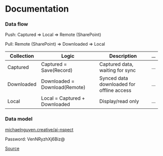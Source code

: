 # Documentation

### Data flow

Push: Captured => Local => Remote (SharePoint)

Pull: Remote (SharePoint) => Downloaded => Local

| Collection         | Logic      | Description                                    | ...                                   |
| ------------------ | ------------------ | ----------------------------------------- | ---------------------------------------------- |
| Captured           | Captured = Save(Record)  | Captured data, waiting for sync           | ...  |
| Downloaded         | Downloaded = Download(Remote)  | Synced data downloaded for offline access | ...  |
| Local              | Local = Captured + Downloaded  | Display/read only                         | ...  |

### Data model

[michaelnguyen.creative/ai-nspect](https://dbdocs.io/michaelnguyen.creative/ai-nspect)

Password: VenNRyzhXj6Biz@

[Source](https://dbdiagram.io/d/ai-nspect-684eb10c3cc77757c8ef42c3)
